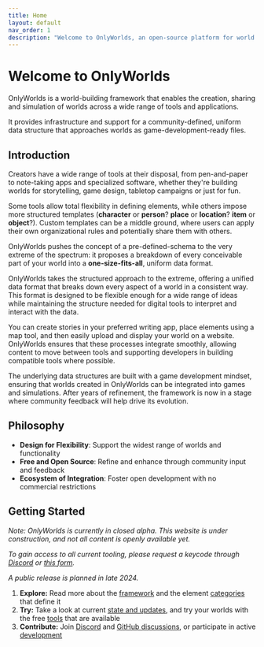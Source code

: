```yaml
---
title: Home
layout: default
nav_order: 1
description: "Welcome to OnlyWorlds, an open-source platform for world building and simulation"
---
```


# Welcome to OnlyWorlds

OnlyWorlds is a world-building framework that enables the creation, sharing and simulation of worlds across a wide range of tools and applications.

It provides infrastructure and support for a community-defined, uniform data structure that approaches worlds as game-development-ready files. 

## Introduction

Creators have a wide range of tools at their disposal, from pen-and-paper to note-taking apps and specialized software, whether they're building worlds for storytelling, game design, tabletop campaigns or just for fun.

Some tools allow total flexibility in defining elements, while others impose more structured templates (**character** or **person**? **place** or **location**? **item** or **object**?). Custom templates can be a middle ground, where users can apply their own organizational rules and potentially share them with others.
 
OnlyWorlds pushes the concept of a pre-defined-schema to the very extreme of the spectrum: it proposes a breakdown of every conceivable part of your world into a **one-size-fits-all**, uniform data format.

OnlyWorlds takes the structured approach to the extreme, offering a unified data format that breaks down every aspect of a world in a consistent way. This format is designed to be flexible enough for a wide range of ideas while maintaining the structure needed for digital tools to interpret and interact with the data.

You can create stories in your preferred writing app, place elements using a map tool, and then easily upload and display your world on a website. OnlyWorlds ensures that these processes integrate smoothly, allowing content to move between tools and supporting developers in building compatible tools where possible.

The underlying data structures are built with a game development mindset, ensuring that worlds created in OnlyWorlds can be integrated into games and simulations. After years of refinement, the framework is now in a stage where community feedback will help drive its evolution.
 

## Philosophy

- **Design for Flexibility**: Support the widest range of worlds and functionality
- **Free and Open Source**: Refine and enhance through community input and feedback
- **Ecosystem of Integration**: Foster open development with no commercial restrictions
 

## Getting Started

 _Note: OnlyWorlds is currently in closed alpha. This website is under construction, and not all content is openly available yet._

_To gain access to all current tooling, please request a keycode through [Discord](https://discord.gg/twCjqvVBwb) or [this form](https://www.onlyworlds.com/about/)._

_A public release is planned in late 2024._

1. **Explore:** Read more about the [framework](/docs/framework/) and the element [categories](/docs/framework/categories) that define it
2. **Try:** Take a look at current [state and updates](/docs/updates), and try your worlds with the free [tools](/docs/tools) that are available
3. **Contribute:** Join [Discord](https://discord.gg/twCjqvVBwb) and [GitHub discussions](https://github.com/OnlyWorlds/OnlyWorlds/discussions), or participate in active [development](/docs/development/)


